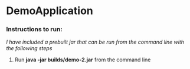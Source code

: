# DemoApplication

### Instructions to run:

*I have included a prebuilt jar that can be run from the command line with the following steps*

1. Run **java -jar builds/demo-2.jar** from the command line